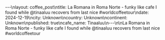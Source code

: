 ---\nlayout: coffee_post\ntitle: La Romana in Roma Norte - funky like cafe I found while @tinaaluu recovers from last nice #worldcoffeetour\ndate: 2024-12-19\ncity: Unknown\ncountry: Unknown\ncontinent: Unknown\npublished: true\ncafe_name: Tinaaluu\n---\n\nLa Romana in Roma Norte - funky like cafe I found while @tinaaluu recovers from last nice #worldcoffeetour